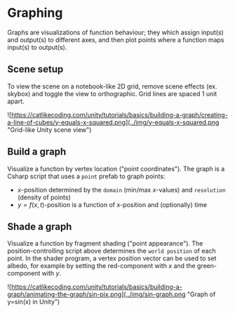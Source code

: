 # Graphing

Graphs are visualizations of function behaviour; they which assign input(s) and output(s) to different axes, and then plot points where a function maps input(s) to output(s).

## Scene setup

To view the scene on a notebook-like 2D grid, remove scene effects (ex. skybox) and toggle the view to orthographic. Grid lines are spaced 1 unit apart.

![https://catlikecoding.com/unity/tutorials/basics/building-a-graph/creating-a-line-of-cubes/y-equals-x-squared.png](../img/y-equals-x-squared.png "Grid-like Unity scene view")

## Build a graph

Visualize a function by vertex location ("point coordinates"). The graph is a Csharp script that uses a `point` prefab to graph points:

- $x$-position determined by the `domain` (min/max $x$-values) and `resolution` (density of points)
- $y = f(x,t)$-position is a function of $x$-position and (optionally) time

## Shade a graph

Visualize a function by fragment shading ("point appearance"). The position-controlling script above determines the `world position` of each point. In the shader program, a vertex position vector can be used to set albedo, for example by setting the red-component with $x$ and the green-component with $y$.

![https://catlikecoding.com/unity/tutorials/basics/building-a-graph/animating-the-graph/sin-pix.png](../img/sin-graph.png "Graph of y=sin(x) in Unity")
